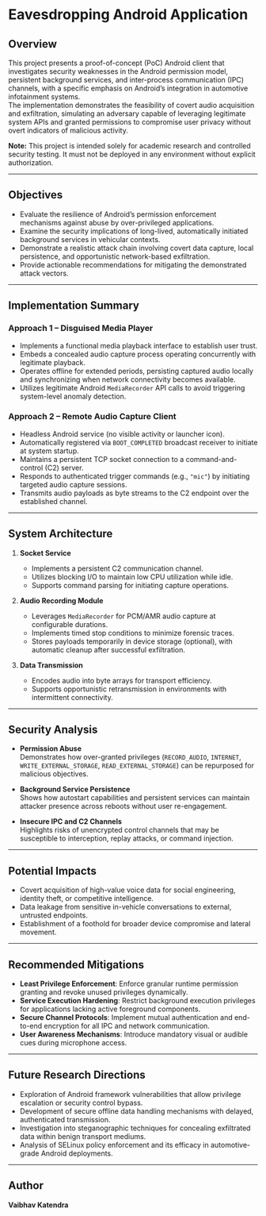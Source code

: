 # Eavesdropping Android Application

## Overview
This project presents a proof-of-concept (PoC) Android client that investigates security weaknesses in the Android permission model, persistent background services, and inter-process communication (IPC) channels, with a specific emphasis on Android’s integration in automotive infotainment systems.  
The implementation demonstrates the feasibility of covert audio acquisition and exfiltration, simulating an adversary capable of leveraging legitimate system APIs and granted permissions to compromise user privacy without overt indicators of malicious activity.

**Note:** This project is intended solely for academic research and controlled security testing. It must not be deployed in any environment without explicit authorization.

---

## Objectives
- Evaluate the resilience of Android’s permission enforcement mechanisms against abuse by over-privileged applications.
- Examine the security implications of long-lived, automatically initiated background services in vehicular contexts.
- Demonstrate a realistic attack chain involving covert data capture, local persistence, and opportunistic network-based exfiltration.
- Provide actionable recommendations for mitigating the demonstrated attack vectors.

---

## Implementation Summary

### Approach 1 – Disguised Media Player
- Implements a functional media playback interface to establish user trust.
- Embeds a concealed audio capture process operating concurrently with legitimate playback.
- Operates offline for extended periods, persisting captured audio locally and synchronizing when network connectivity becomes available.
- Utilizes legitimate Android `MediaRecorder` API calls to avoid triggering system-level anomaly detection.

### Approach 2 – Remote Audio Capture Client
- Headless Android service (no visible activity or launcher icon).
- Automatically registered via `BOOT_COMPLETED` broadcast receiver to initiate at system startup.
- Maintains a persistent TCP socket connection to a command-and-control (C2) server.
- Responds to authenticated trigger commands (e.g., `"mic"`) by initiating targeted audio capture sessions.
- Transmits audio payloads as byte streams to the C2 endpoint over the established channel.

---

## System Architecture

1. **Socket Service**  
   - Implements a persistent C2 communication channel.
   - Utilizes blocking I/O to maintain low CPU utilization while idle.
   - Supports command parsing for initiating capture operations.

2. **Audio Recording Module**  
   - Leverages `MediaRecorder` for PCM/AMR audio capture at configurable durations.
   - Implements timed stop conditions to minimize forensic traces.
   - Stores payloads temporarily in device storage (optional), with automatic cleanup after successful exfiltration.

3. **Data Transmission**  
   - Encodes audio into byte arrays for transport efficiency.
   - Supports opportunistic retransmission in environments with intermittent connectivity.

---

## Security Analysis

- **Permission Abuse**  
  Demonstrates how over-granted privileges (`RECORD_AUDIO`, `INTERNET`, `WRITE_EXTERNAL_STORAGE`, `READ_EXTERNAL_STORAGE`) can be repurposed for malicious objectives.

- **Background Service Persistence**  
  Shows how autostart capabilities and persistent services can maintain attacker presence across reboots without user re-engagement.

- **Insecure IPC and C2 Channels**  
  Highlights risks of unencrypted control channels that may be susceptible to interception, replay attacks, or command injection.

---

## Potential Impacts
- Covert acquisition of high-value voice data for social engineering, identity theft, or competitive intelligence.
- Data leakage from sensitive in-vehicle conversations to external, untrusted endpoints.
- Establishment of a foothold for broader device compromise and lateral movement.

---

## Recommended Mitigations
- **Least Privilege Enforcement**: Enforce granular runtime permission granting and revoke unused privileges dynamically.
- **Service Execution Hardening**: Restrict background execution privileges for applications lacking active foreground components.
- **Secure Channel Protocols**: Implement mutual authentication and end-to-end encryption for all IPC and network communication.
- **User Awareness Mechanisms**: Introduce mandatory visual or audible cues during microphone access.

---

## Future Research Directions
- Exploration of Android framework vulnerabilities that allow privilege escalation or security control bypass.
- Development of secure offline data handling mechanisms with delayed, authenticated transmission.
- Investigation into steganographic techniques for concealing exfiltrated data within benign transport mediums.
- Analysis of SELinux policy enforcement and its efficacy in automotive-grade Android deployments.

---

## Author
**Vaibhav Katendra**  
